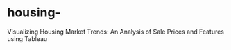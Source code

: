 # housing-
Visualizing Housing Market Trends: An Analysis of Sale Prices and Features using Tableau

